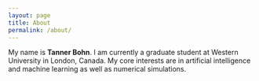```yaml
---
layout: page
title: About
permalink: /about/
---
```


My name is **Tanner Bohn**. I am currently a graduate student at Western University in London, Canada. My core interests are in artificial intelligence and machine learning as well as numerical simulations.
